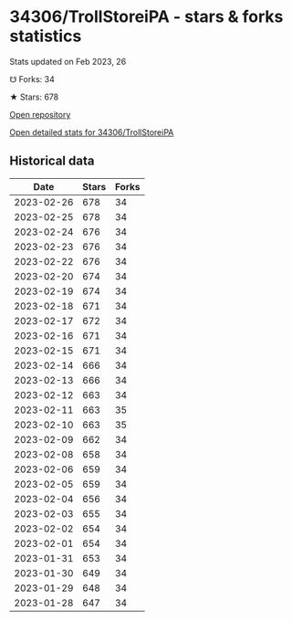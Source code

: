 # 34306/TrollStoreiPA - stars & forks statistics

Stats updated on Feb 2023, 26

☋ Forks: 34

★ Stars: 678

[Open repository](https://github.com/34306/TrollStoreiPA)

[Open detailed stats for 34306/TrollStoreiPA](https://reviewgithub.com/rep/34306/TrollStoreiPA)

## Historical data
| Date | Stars | Forks |
|------|-------|-------|
| 2023-02-26 | 678 | 34 | 
| 2023-02-25 | 678 | 34 | 
| 2023-02-24 | 676 | 34 | 
| 2023-02-23 | 676 | 34 | 
| 2023-02-22 | 676 | 34 | 
| 2023-02-20 | 674 | 34 | 
| 2023-02-19 | 674 | 34 | 
| 2023-02-18 | 671 | 34 | 
| 2023-02-17 | 672 | 34 | 
| 2023-02-16 | 671 | 34 | 
| 2023-02-15 | 671 | 34 | 
| 2023-02-14 | 666 | 34 | 
| 2023-02-13 | 666 | 34 | 
| 2023-02-12 | 663 | 34 | 
| 2023-02-11 | 663 | 35 | 
| 2023-02-10 | 663 | 35 | 
| 2023-02-09 | 662 | 34 | 
| 2023-02-08 | 658 | 34 | 
| 2023-02-06 | 659 | 34 | 
| 2023-02-05 | 659 | 34 | 
| 2023-02-04 | 656 | 34 | 
| 2023-02-03 | 655 | 34 | 
| 2023-02-02 | 654 | 34 | 
| 2023-02-01 | 654 | 34 | 
| 2023-01-31 | 653 | 34 | 
| 2023-01-30 | 649 | 34 | 
| 2023-01-29 | 648 | 34 | 
| 2023-01-28 | 647 | 34 | 

